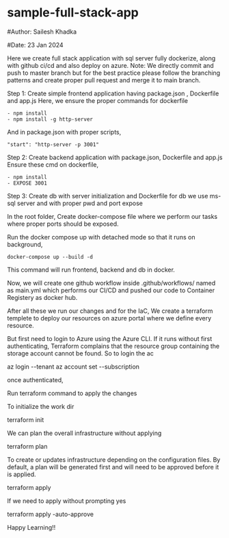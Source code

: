 # sample-full-stack-app
#Author: Sailesh Khadka

#Date: 23 Jan 2024



Here we create full stack application with sql server fully dockerize, along with github ci/cd and also deploy on azure.
Note: We directly commit and push to master branch but for the best practice please follow the branching patterns and create proper pull request and merge it to main branch.

Step 1: 
Create simple frontend application having package.json , Dockerfile and app.js
Here, we ensure the proper commands for dockerfile


	- npm install 
	- npm install -g http-server 
And in package.json with proper scripts, 


	"start": "http-server -p 3001"

Step 2: 
Create backend application with package.json, Dockerfile and app.js
Ensure these cmd on dockerfile, 


	- npm install 
 	- EXPOSE 3001

Step 3:
Create db with server initialization and Dockerfile
for db we use ms-sql server and with proper pwd and port expose

In the root folder, Create docker-compose file where we perform our tasks where proper ports should be exposed.

Run the docker compose up with detached mode so that it runs on background,

	docker-compose up --build -d 

This command will run frontend, backend and db in docker.

Now, we will create one github workflow inside .github/workflows/ named as main.yml which performs our CI/CD and pushed our code to Container Registery as docker hub.

After all these we run our changes and for the IaC, 
We create a terraform templete to deploy our resources on azure portal where we define every resource.

But first need to login to Azure using the Azure CLI. If it runs without first authenticating, Terraform complains that the resource group containing the storage account cannot be found.
So to login the ac

az login --tenant <tenant ID>
az account set --subscription <subscription ID>

once authenticated,

Run terraform command to apply the changes

To initialize the work dir

terraform init 

We can plan the overall infrastructure without applying 

terraform plan 

To create or updates infrastructure depending on the configuration files. By default, a plan will be generated first and will need to be approved before it is applied.

terraform apply 

If we need to apply without prompting yes 

terraform apply -auto-approve



Happy Learning!!


